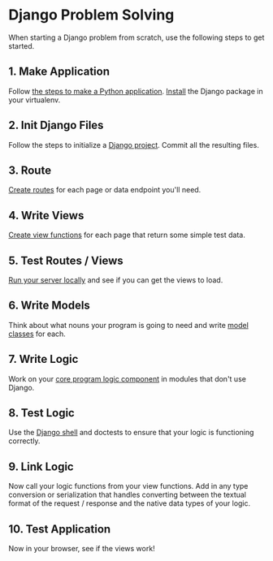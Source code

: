 # Django Problem Solving

When starting a Django problem from scratch, use the following steps to get started.

## 1. Make Application

Follow [the steps to make a Python application](/notes/py-app-structure.md).
[Install](/notes/py-pip.md) the Django package in your virtualenv.

## 2. Init Django Files

Follow the steps to initialize a [Django project](/notes/django-init.md).
Commit all the resulting files.

## 3. Route

[Create routes](/notes/django-routes.md) for each page or data endpoint you'll need.

## 4. Write Views

[Create view functions](/notes/django-views.md) for each page that return some simple test data.

## 5. Test Routes / Views

[Run your server locally](/notes/django-serving-locally.md) and see if you can get the views to load.

## 6. Write Models

Think about what nouns your program is going to need and write [model classes](/notes/django-models.md) for each.

## 7. Write Logic

Work on your [core program logic component](/notes/django-components.md) in modules that don't use Django.

## 8. Test Logic

Use the [Django shell](/notes/django-shell.md) and doctests to ensure that your logic is functioning correctly.

## 9. Link Logic

Now call your logic functions from your view functions.
Add in any type conversion or serialization that handles converting between the textual format of the request / response and the native data types of your logic.

## 10. Test Application

Now in your browser, see if the views work!
